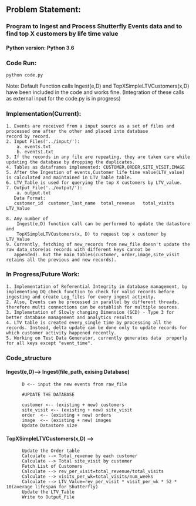 ## Problem Statement: 
### Program to Ingest and Process Shutterfly Events data and to find top X customers by life time value

#### Python version: Python 3.6
### Code Run:
    python code.py
Note: Default Function calls Ingest(e,D) and TopXSimpleLTVCustomers(x,D) have been included in the code and works fine.
(Integration of these calls as external input for the code.py is in progress) 

### Implementation(Current):
    1. Events are received from a input source as a set of files and processed one after the other and placed into database 
    record by record.
    2. Input Files('../input/'):
        a. events.txt
        b. events1.txt
    3. If the records in any file are repeating, they are taken care while updating the database by dropping the duplicates.
    4. Tables as dataframes implemented: CUSTOMER,ORDER,SITE_VISIT,IMAGE
    5. After the Ingestion of events,Customer life time value(LTV_value) is calculated and maintained in LTV_Table table.
    6. LTV_Table is used for querying the top X customers by LTV_value.
    7. Output_File('../output/'):
        a. output.txt
       Data Format:
       customer_id	customer_last_name	total_revenue	total_visits	LTV_Value
     
    8. Any number of 
        Ingest(e,D) function call can be performed to update the datastore and  
        TopXSimpleLTVCustomers(x, D) to request top x customer by LTV_Value
    9. Currently, fetching of new_records from new_file doesn't update the raw data_store(as records with different keys cannot be       
       appended). But the main tables(customer, order,image,site_visit retains all the previous and new records).                   
                        
### In Progress/Future Work:   
    1. Implementation of Referential Integrity in database management, by implementing DQ_check function to check for valid records before ingesting and create Log_files for every ingest activity.
    2. Also, Events can be processed in parallel by different threads, therefore multi connections can be establish for multiple sources.
    3. Implemetation of Slowly changing Dimension (SCD) - Type 3 for better database management and analytics results
    4. LTV table is created every_single time by processing all the records. Instead, delta update can be done only to update records for which customer activity happened recently.
    5. Working on Test Data Generator, currently generates data  properly for all keys except "event_time".

###  Code_structure

#### Ingest(e,D)--> Ingest(file_path, exising Database)
          D <-- input the new events from raw_file
       
          #UPDATE THE DATABASE
          
          customer <-- (existing + new) customers
          site_visit <-- (existing + new) site_visit
          order  <-- (existing + new) orders
          image  <-- (existing + new) images
          Update Datastore size
    
#### TopXSimpleLTVCustomers(x,D) -->
          Update the Order table
          Calculate --> Total_revenue by each customer
          Calculate --> Total site_visit by customer
          Fetch List of Customers
          Calculate --> rev_per_visit=total_revenue/total_visits
          Calculate --> visits_per_wk=total_visits/num_weeks
          Calculate --> LTV_Value=rev_per_visit * visit_per_wk * 52 * 10(average lifespan for Shutterfly)
          Update the LTV_Table
          Write to Output_File
